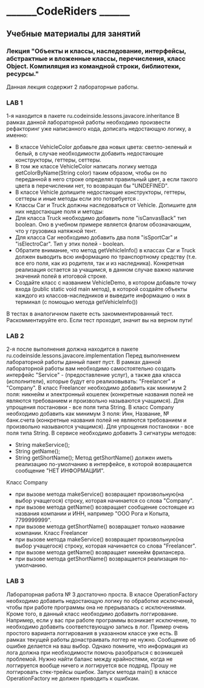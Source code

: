 # ______CodeRiders ______



## Учебные материалы для занятий

### Лекция "Объекты и классы, наследование, интерфейсы, абстрактные и вложенные классы, перечисления, класс Object. Компиляция из командной строки, библиотеки, ресурсы."
Данная лекция содержит 2 лабораторные работы.

### LAB 1
1-я находится в пакете ru.codeinside.lessons.javacore.inheritance
В рамках данной лабораторной работы необходимо произвести рефакторинг уже написанного кода, дописать недостающую логику, а именно:
 - В классе VehicleColor добавьте два новых цвета: светло-зеленый и белый, в случае необходимости добавить недостающие конструкторы, геттеры, сеттеры.
 - В том же классе VehicleColor написать логику метода getColorByName(String color) таким образом, чтобы он по переданной в него строке определял правильный цвет, а если такого цвета в перечислении нет, то возвращал бы "UNDEFINED".
 - В классе Vehicle допишите недостающие конструкторы, геттеры, сеттеры и иные методы если это потребуется .
 - Классы Car и Truck должны наследоваться от Vehicle. Допишите для них недостающие поля и методы:
 - Для класса Truck необходимо добавить поле "isCanvasBack" тип boolean. Оно в учебном примере является флагом обозначающим, что у грузовика натяжной тент.
 - Для класса Car необходимо добавить два поля "isSportCar" и "isElectroCar". Тип у этих полей - boolean.
 - Обратите внимание, что метод getVehicleInfo() в классах Car и Truck должен выводить всю информацию по транспортному средству (т.е. все его поля, как из родителя, так и из наследника). Конкретная реализация остается за учащимся, в данном случае важно наличие значений полей в итоговой строке.
 - Создайте класс с названием VehicleDemo, в котором добавьте точку входа (public static void main метод), в которой создайте объекты каждого из классов-наследников и выведите информацию о них в терминал (с помощью метода getVehicleInfo())
 
В тестах в аналогичном пакете есть закомментированный тест. Раскомментируйте его. Если тест проходит, значит вы на верном пути!


### LAB 2
2-я после выполнения должна находится в пакете ru.codeinside.lessons.javacore.implementation
Перед выполнением лабораторной работы данный пакет пуст.
В рамках данной лабораторной работы вам необходимо самостоятельно создать интерфейс "Service" - (предоставление услуг), а также два класса (исполнители), которые будут его реализовывать: "Freelancer" и "Company".
В класс Freelancer необходимо добавить как минимум 2 поля: никнейм и электронный кошелек (конкретные названия полей не являются требованием и произвольно называются учащимся). Для упрощения постановки - все поля типа String.
В класс Company необходимо добавить как минимум 3 поля: Инн, Название, № банк.счета (конкретные названия полей не являются требованием и произвольно называются учащимся). Для упрощения постановки - все поля типа String.
В сервисе необходимо добавить 3 сигнатуры методов:
 - String makeService();
 - String getName();
 - String getShortName();
Метод getShortName() должен иметь реализацию по-умолчанию в интерфейсе, в которой возвращается сообщение "НЕТ ИНФОРМАЦИИ".

Класс Company 
 - при вызове метода makeService() возвращает произвольную(на выбор учащегося) строку, которая начинается со слова "Company".
 - при вызове метода getName() возвращает сообщение состоящее из названия компании и ИНН, например "ООО Рога и Копыта,  7799999999".
 - при вызове метода getShortName() возвращает только название компании.
Класс Freelancer
 - при вызове метода makeService() возвращает произвольную(на выбор учащегося) строку, которая начинается со слова "Freelancer".
 - при вызове метода getName() возвращает никнейм фрилансера.
 - при вызове метода getShortName() возвращается реализация по-умолчанию.


### LAB 3
Лабораторная работа № 3 достаточно проста.
В классе OperationFactory необходимо добавить недостающую логику по обработке исключений, чтобы при работе программы она не прерывалась с исключениями.
Кроме того, в данный класс необходимо добавить логгирование. Например, если у вас при работе программы возникает исключение,
то необходимо добавить соответствующую запись в лог.
Пример очень простого варианта логгирования в указанном классе уже есть.
В рамках текущей работы донастраивать логгер не нужно.
Сообщение об ошибке делается на ваш выбор. Однако помните, что информация из лога должна при необходимости помочь разобраться
с возникшей проблемой. Нужно найти баланс между крайностями, когда не логгируется вообще ничего и логгируется все подряд.
Прошу не логгировать стек-трейсы ошибок.
Запуск метода main() в классе OperationFactory не должен приводить к ошибкам.






